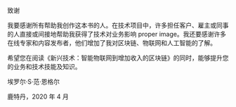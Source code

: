 致谢

我要感谢所有帮助我创作这本书的人。在技术项目中，许多担任客户、雇主或同事的人直接或间接地帮助我获得了技术对业务影响 proper image。我还要感谢许多在线专家和内容发布者，他们增加了我对区块链、物联网和人工智能的了解。

希望您在阅读《新兴技术：智能物联网到增加收入的区块链》的同时，能够提升您的业务和技术技能及知识。

埃罗尔·S·范·恩格尔

鹿特丹，2020 年 4 月
